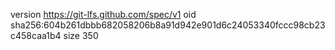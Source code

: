 version https://git-lfs.github.com/spec/v1
oid sha256:604b261dbbb682058206b8a91d942e901d6c24053340fccc98cb23c458caa1b4
size 350

